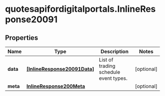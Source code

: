 # quotesapifordigitalportals.InlineResponse20091

## Properties

Name | Type | Description | Notes
------------ | ------------- | ------------- | -------------
**data** | [**[InlineResponse20091Data]**](InlineResponse20091Data.md) | List of trading schedule event types. | [optional] 
**meta** | [**InlineResponse200Meta**](InlineResponse200Meta.md) |  | [optional] 


